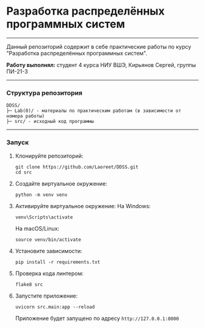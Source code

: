 # Разработка распределённых программных систем
---
Данный репозиторий содержит в себе практические работы по курсу "Разработка распределённых программных систем".

**Работу выполнял:** студент 4 курса НИУ ВШЭ, Кирьянов Сергей, группы ПИ-21-3

---

### Структура репозитория
    DDSS/
    ├─ Lab(0)/ - материалы по практическим работам (в зависимости от номера работы)
    ├─ src/ - исходный код программы

---

### Запуск 

1. Клонируйте репозиторий:
    ```
    git clone https://github.com/Laoreet/DDSS.git
    cd src
    ```

2. Создайте виртуальное окружение:
    ```
    python -m venv venv
    ```

3. Активируйте виртуальное окружение:
    На Windows:
    ```
    venv\Scripts\activate
    ```
    На macOS/Linux:
    ```
    source venv/bin/activate
    ```

4. Установите зависимости:
    ```
    pip install -r requirements.txt
    ```

5. Проверка кода линтером:
    ```
    flake8 src
    ```

6. Запустите приложение:
    ```
    uvicorn src.main:app --reload
    ```
    Приложение будет запущено по адресу ```http://127.0.0.1:8000```

